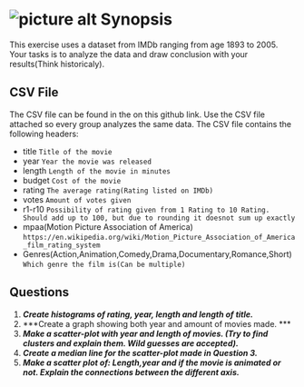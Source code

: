 ![picture alt](http://i.imgur.com/OlYzwSW.jpg "Title is optional")
Synopsis
=============
This exercise uses a dataset from IMDb ranging from age 1893 to 2005. Your tasks is to analyze the data and draw conclusion with your results(Think historicaly).

CSV File
-------
The CSV file can be found in the on this github link. Use the CSV file attached so every group analyzes the same data.
The CSV file contains the following headers:
* title `Title of the movie`
* year `Year the movie was released`
* length `Length of the movie in minutes`
* budget `Cost of the movie`
* rating `The average rating(Rating listed on IMDb)`
* votes `Amount of votes given`
* r1-r10 `Possibility of rating given from 1 Rating to 10 Rating. Should add up to 100, but due to rounding it doesnot sum up exactly`
* mpaa(Motion Picture Association of America) `https://en.wikipedia.org/wiki/Motion_Picture_Association_of_America_film_rating_system`
* Genres(Action,Animation,Comedy,Drama,Documentary,Romance,Short) `Which genre the film is(Can be multiple)`  

Questions
-------
1. ***Create histograms of rating, year, length and length of title.***
2. ***Create a graph showing both year and amount of movies made. ***
3. ***Make a scatter-plot with year and length of movies. (Try to find clusters and explain them. Wild guesses are accepted).***
4. ***Create a median line for the scatter-plot made in Question 3.***
5. ***Make a scatter plot of: Length,year and if the movie is animated or not. Explain the connections between the different axis.***
